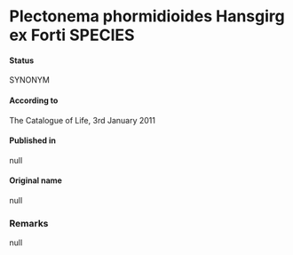 Plectonema phormidioides Hansgirg ex Forti SPECIES
=======

#### Status
SYNONYM

#### According to
The Catalogue of Life, 3rd January 2011

#### Published in
null

#### Original name
null

### Remarks
null
